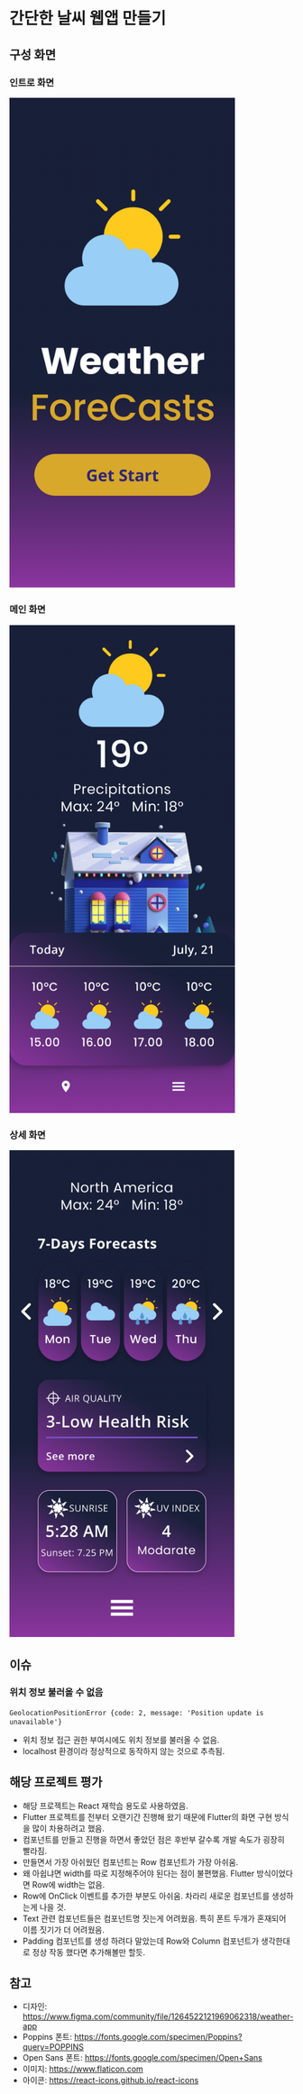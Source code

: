 # 간단한 날씨 웹앱 만들기

## 구성 화면
### 인트로 화면
<img alt="welcome_screen_shot.png" src="screenshot/welcome_screen_shot.png" width="400" />

### 메인 화면
<img alt="main_screen_shot.png" src="screenshot/main_screen_shot.png" width="400" />

### 상세 화면
<img alt="detail_screen_shot.png" src="screenshot/detail_screen_shot.png" width="400" />

## 이슈
### 위치 정보 불러올 수 없음
```text
GeolocationPositionError {code: 2, message: 'Position update is unavailable'}
```
- 위치 정보 접근 권한 부여시에도 위치 정보를 불러올 수 없음.
- localhost 환경이라 정상적으로 동작하지 않는 것으로 추측됨.


## 해당 프로젝트 평가
- 해당 프로젝트는 React 재학습 용도로 사용하였음.
- Flutter 프로젝트를 전부터 오랜기간 진행해 왔기 때문에 Flutter의 화면 구현 방식을 많이 차용하려고 했음.
- 컴포넌트를 만들고 진행을 하면서 좋았던 점은 후반부 갈수록 개발 속도가 굉장히 빨라짐.
- 만들면서 가장 아쉬웠던 컴포넌트는 Row 컴포넌트가 가장 아쉬움.
- 왜 아쉽냐면 width를 따로 지정해주어야 된다는 점이 불편했음. Flutter 방식이었다면 Row에 width는 없음.
- Row에 OnClick 이벤트를 추가한 부분도 아쉬움. 차라리 새로운 컴포넌트를 생성하는게 나을 것.
- Text 관련 컴포넌트들은 컴포넌트명 짓는게 어려웠음. 특히 폰트 두개가 혼재되어 이름 짓기가 더 어려웠음.
- Padding 컴포넌트를 생성 하려다 말았는데 Row와 Column 컴포넌트가 생각한대로 정상 작동 했다면 추가해볼만 할듯.

## 참고
- 디자인: https://www.figma.com/community/file/1264522121969062318/weather-app
- Poppins 폰트: https://fonts.google.com/specimen/Poppins?query=POPPINS
- Open Sans 폰트: https://fonts.google.com/specimen/Open+Sans
- 이미지: https://www.flaticon.com
- 아이콘: https://react-icons.github.io/react-icons